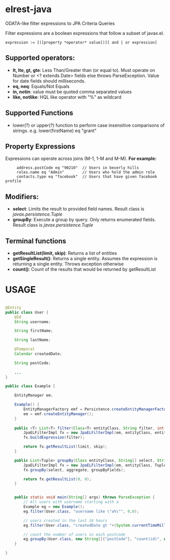 # elrest-java
ODATA-like filter expressions to JPA Criteria Queries

Filter expressions are a boolean expressions that follow a subset of javax.el.
```
expression := [(]property *operator* value[)][ and | or expression]
```

## Supported operators:
* **lt, lte, gt, gte**: Less Than/Greater than (or equal to). Must operate on Number or <? extends Date> fields else throws ParseException. Value for date fields should milliseconds.
* **eq, neq**: Equals/Not Equals
* **in, notin**: value must be quoted comma separated values
* **like, notlike**: HQL like operator with "%" as wildcard


## Supported Functions
* lower(?) or upper(?) function to perform case insensitive comparisons of strings. e.g. lower(firstName) eq "grant"

## Property Expressions
Expressions can operate across joins (M-1, 1-M and M-M). 
**For example:**
```
     address.postCode eq "90210"  // Users in beverly hills
     roles.name eq "Admin"        // Users who hold the admin role
     contacts.type eq "facebook"  // Users that have given facebook profile
```

## Modifiers:
* **select**: Limits the result to provided field names. Result class is *javax.persistence.Tuple*
* **groupBy**: Execute a group by query. Only returns enumerated fields. Result class is *javax.persistence.Tuple*


## Terminal functions
* **getResultList(limit, skip)**: Returns a list of entities
* **getSingleResult()**: Returns a single entity. Assumes the expression is returning a single entity. Throws exception otherwise
* **count()**: Count of the results that would be returned by getResultList


# USAGE
```java

@Entity
public class User {
	@Id
	String username;

	String firstName;

	String lastName;

	@Temporal
	Calendar createdDate;

	String postCode;
	
	...
}

public class Example {

	EntityManager em;

	Example() {
		EntityManagerFactory emf = Persistence.createEntityManagerFactory("default");
		em = emf.createEntityManager();
	}
	
	public <T> List<T> filter(Class<T> entityClass, String filter, int limit, int skip) throws ParseException {
		JpaELFilterImpl fx = new JpaELFilterImpl(em, entityClass, entityClass);
		fx.buildExpression(filter);

		return fx.getResultList(limit, skip);
	}

	public List<Tuple> groupBy(Class entityClass, String[] select, String aggregate, String[] groupByFields) {
		JpaELFilterImpl fx = new JpaELFilterImpl(em, entityClass, Tuple.class);
		fx.groupBy(select, aggregate, groupByFields);

		return fx.getResultList(0, 0);
	}


	public static void main(String[] args) throws ParseException {
		// All users with username starting with a
		Example eg = new Example();
		eg.filter(User.class, "username like \"a%\"", 0,0);

		// users created in the last 24 hours
		eg.filter(User.class, "createdDate gt "+(System.currentTimeMillis() - 24*60*60*1000), 0, 0);

		// count the number of users in each postcode
		eg.groupBy(User.class, new String[]{"postCode"}, "count(id)", new String[]{"postCode"});
	}

}

```